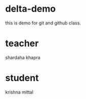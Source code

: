 # delta-demo
this is demo for git and github class.
# teacher
shardaha khapra
# student
krishna mittal